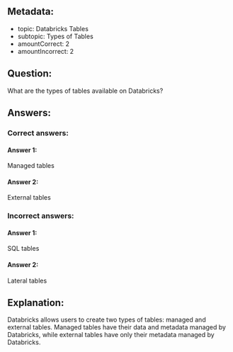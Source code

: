 ## Metadata:

- topic: Databricks Tables
- subtopic: Types of Tables
- amountCorrect: 2
- amountIncorrect: 2

## Question:

What are the types of tables available on Databricks?

## Answers:

### Correct answers:

#### Answer 1:

Managed tables

#### Answer 2:

External tables

### Incorrect answers:

#### Answer 1:

SQL tables

#### Answer 2:

Lateral tables

## Explanation:

Databricks allows users to create two types of tables: managed and external tables. Managed tables have their data and metadata managed by Databricks, while external tables have only their metadata managed by Databricks.
